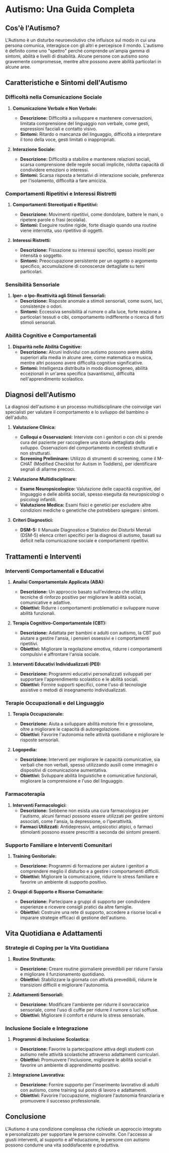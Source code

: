 # Autismo: Una Guida Completa

## Cos'è l'Autismo?

L'Autismo è un disturbo neuroevolutivo che influisce sul modo in cui una persona comunica, interagisce con gli altri e percepisce il mondo. L'autismo è definito come uno "spettro" perché comprende un'ampia gamma di sintomi, abilità e livelli di disabilità. Alcune persone con autismo sono gravemente compromesse, mentre altre possono avere abilità particolari in alcune aree.

## Caratteristiche e Sintomi dell'Autismo

### **Difficoltà nella Comunicazione Sociale**

1. **Comunicazione Verbale e Non Verbale:**
   - **Descrizione:** Difficoltà a sviluppare e mantenere conversazioni, limitata comprensione del linguaggio non verbale, come gesti, espressioni facciali e contatto visivo.
   - **Sintomi:** Ritardo o mancanza del linguaggio, difficoltà a interpretare il tono della voce, gesti limitati o inappropriati.

2. **Interazione Sociale:**
   - **Descrizione:** Difficoltà a stabilire e mantenere relazioni sociali, scarsa comprensione delle regole sociali implicite, ridotta capacità di condividere emozioni o interessi.
   - **Sintomi:** Scarsa risposta a tentativi di interazione sociale, preferenza per l'isolamento, difficoltà a fare amicizia.

### **Comportamenti Ripetitivi e Interessi Ristretti**

1. **Comportamenti Stereotipati e Ripetitivi:**
   - **Descrizione:** Movimenti ripetitivi, come dondolare, battere le mani, o ripetere parole o frasi (ecolalia).
   - **Sintomi:** Eseguire routine rigide, forte disagio quando una routine viene interrotta, uso ripetitivo di oggetti.

2. **Interessi Ristretti:**
   - **Descrizione:** Fissazione su interessi specifici, spesso insoliti per intensità o soggetto.
   - **Sintomi:** Preoccupazione persistente per un oggetto o argomento specifico, accumulazione di conoscenze dettagliate su temi particolari.

### **Sensibilità Sensoriale**

1. **Iper- o Ipo-Reattività agli Stimoli Sensoriali:**
   - **Descrizione:** Risposte anomale a stimoli sensoriali, come suoni, luci, consistenze o odori.
   - **Sintomi:** Eccessiva sensibilità al rumore o alla luce, forte reazione a particolari tessuti o cibi, comportamento indifferente o ricerca di forti stimoli sensoriali.

### **Abilità Cognitive e Comportamentali**

1. **Disparità nelle Abilità Cognitive:**
   - **Descrizione:** Alcuni individui con autismo possono avere abilità superiori alla media in alcune aree, come matematica o musica, mentre altri possono avere difficoltà cognitive significative.
   - **Sintomi:** Intelligenza distribuita in modo disomogeneo, abilità eccezionali in un'area specifica (savantismo), difficoltà nell'apprendimento scolastico.

## Diagnosi dell'Autismo

La diagnosi dell'autismo è un processo multidisciplinare che coinvolge vari specialisti per valutare il comportamento e lo sviluppo del bambino o dell'adulto.

1. **Valutazione Clinica:**
   - **Colloqui e Osservazioni:** Interviste con i genitori o con chi si prende cura del paziente per raccogliere una storia dettagliata dello sviluppo. Osservazioni del comportamento in contesti strutturati e non strutturati.
   - **Screening Preliminare:** Utilizzo di strumenti di screening, come il M-CHAT (Modified Checklist for Autism in Toddlers), per identificare segnali di allarme precoci.

2. **Valutazione Multidisciplinare:**
   - **Esame Neuropsicologico:** Valutazione delle capacità cognitive, del linguaggio e delle abilità sociali, spesso eseguita da neuropsicologi o psicologi infantili.
   - **Valutazione Medica:** Esami fisici e genetici per escludere altre condizioni mediche o genetiche che potrebbero spiegare i sintomi.

3. **Criteri Diagnostici:**
   - **DSM-5:** Il Manuale Diagnostico e Statistico dei Disturbi Mentali (DSM-5) elenca criteri specifici per la diagnosi di autismo, basati su deficit nella comunicazione sociale e comportamenti ripetitivi.

## Trattamenti e Interventi

### **Interventi Comportamentali e Educativi**

1. **Analisi Comportamentale Applicata (ABA):**
   - **Descrizione:** Un approccio basato sull'evidenza che utilizza tecniche di rinforzo positivo per migliorare le abilità sociali, comunicative e adattive.
   - **Obiettivi:** Ridurre i comportamenti problematici e sviluppare nuove abilità funzionali.

2. **Terapia Cognitivo-Comportamentale (CBT):**
   - **Descrizione:** Adattata per bambini e adulti con autismo, la CBT può aiutare a gestire l'ansia, i pensieri ossessivi e i comportamenti ripetitivi.
   - **Obiettivi:** Migliorare la regolazione emotiva, ridurre i comportamenti compulsivi e affrontare l'ansia sociale.

3. **Interventi Educativi Individualizzati (PEI):**
   - **Descrizione:** Programmi educativi personalizzati sviluppati per supportare l'apprendimento scolastico e le abilità sociali.
   - **Obiettivi:** Fornire supporti specifici, come l'uso di tecnologie assistive o metodi di insegnamento individualizzati.

### **Terapie Occupazionali e del Linguaggio**

1. **Terapia Occupazionale:**
   - **Descrizione:** Aiuta a sviluppare abilità motorie fini e grossolane, oltre a migliorare le capacità di autoregolazione.
   - **Obiettivi:** Favorire l'autonomia nelle attività quotidiane e migliorare le risposte sensoriali.

2. **Logopedia:**
   - **Descrizione:** Interventi per migliorare le capacità comunicative, sia verbali che non verbali, spesso utilizzando ausili come immagini o dispositivi di comunicazione aumentativa.
   - **Obiettivi:** Sviluppare abilità linguistiche e comunicative funzionali, migliorare la comprensione e l'uso del linguaggio.

### **Farmacoterapia**

1. **Interventi Farmacologici:**
   - **Descrizione:** Sebbene non esista una cura farmacologica per l'autismo, alcuni farmaci possono essere utilizzati per gestire sintomi associati, come l'ansia, la depressione, o l'iperattività.
   - **Farmaci Utilizzati:** Antidepressivi, antipsicotici atipici, o farmaci stimolanti possono essere prescritti a seconda dei sintomi presenti.

### **Supporto Familiare e Interventi Comunitari**

1. **Training Genitoriale:**
   - **Descrizione:** Programmi di formazione per aiutare i genitori a comprendere meglio il disturbo e a gestire i comportamenti difficili.
   - **Obiettivi:** Migliorare la comunicazione, ridurre lo stress familiare e favorire un ambiente di supporto positivo.

2. **Gruppi di Supporto e Risorse Comunitarie:**
   - **Descrizione:** Partecipare a gruppi di supporto per condividere esperienze e ricevere consigli pratici da altre famiglie.
   - **Obiettivi:** Costruire una rete di supporto, accedere a risorse locali e imparare strategie efficaci di gestione dell'autismo.

## Vita Quotidiana e Adattamenti

### **Strategie di Coping per la Vita Quotidiana**

1. **Routine Strutturata:**
   - **Descrizione:** Creare routine giornaliere prevedibili per ridurre l'ansia e migliorare il funzionamento quotidiano.
   - **Obiettivi:** Stabilizzare la giornata con attività prevedibili, ridurre le transizioni difficili e migliorare l'autonomia.

2. **Adattamenti Sensoriali:**
   - **Descrizione:** Modificare l'ambiente per ridurre il sovraccarico sensoriale, come l'uso di cuffie per ridurre il rumore o luci soffuse.
   - **Obiettivi:** Migliorare il comfort e ridurre lo stress sensoriale.

### **Inclusione Sociale e Integrazione**

1. **Programmi di Inclusione Scolastica:**
   - **Descrizione:** Favorire la partecipazione attiva degli studenti con autismo nelle attività scolastiche attraverso adattamenti curriculari.
   - **Obiettivi:** Promuovere l'inclusione, migliorare le abilità sociali e favorire un ambiente di apprendimento positivo.

2. **Integrazione Lavorativa:**
   - **Descrizione:** Fornire supporto per l'inserimento lavorativo di adulti con autismo, come training sul posto di lavoro e adattamenti.
   - **Obiettivi:** Favorire l'occupazione, migliorare l'autonomia finanziaria e promuovere il successo professionale.

## Conclusione

L'Autismo è una condizione complessa che richiede un approccio integrato e personalizzato per supportare le persone coinvolte. Con l'accesso ai giusti interventi, al supporto e all'educazione, le persone con autismo possono condurre una vita soddisfacente e produttiva.
